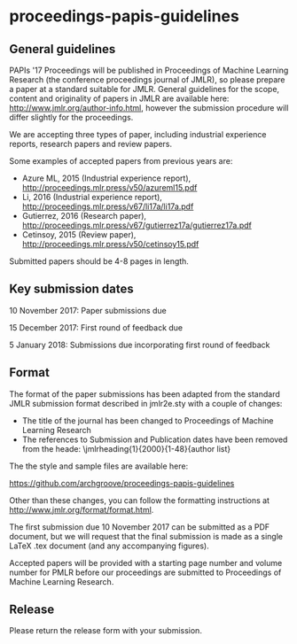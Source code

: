 # proceedings-papis-guidelines

## General guidelines

PAPIs '17 Proceedings will be published in Proceedings of Machine Learning Research (the conference proceedings journal of JMLR), so please prepare a paper at a standard suitable for JMLR. General guidelines for the scope, content and originality of papers in JMLR are available here: http://www.jmlr.org/author-info.html, however the submission procedure will differ slightly for the proceedings.

We are accepting three types of paper, including industrial experience reports, research papers and review papers.

Some examples of accepted papers from previous years are:

* Azure ML, 2015 (Industrial experience report), http://proceedings.mlr.press/v50/azureml15.pdf
* Li, 2016 (Industrial experience report), http://proceedings.mlr.press/v67/li17a/li17a.pdf
* Gutierrez, 2016 (Research paper), http://proceedings.mlr.press/v67/gutierrez17a/gutierrez17a.pdf
* Cetinsoy, 2015 (Review paper), http://proceedings.mlr.press/v50/cetinsoy15.pdf

Submitted papers should be 4-8 pages in length.

## Key submission dates

10 November 2017: Paper submissions due

15 December 2017: First round of feedback due

5 January 2018: Submissions due incorporating first round of feedback

## Format

The format of the paper submissions has been adapted from the standard JMLR submission format described in jmlr2e.sty with a couple of changes:

- The title of the journal has been changed to Proceedings of Machine Learning Research
- The references to Submission and Publication dates have been removed from the heade: \jmlrheading{1}{2000}{1-48}{author list}

The the style and sample files are available here:

https://github.com/archgroove/proceedings-papis-guidelines

Other than these changes, you can follow the formatting instructions at http://www.jmlr.org/format/format.html.

The first submission due 10 November 2017 can be submitted as a PDF document, but we will request that the final submission is made as a single LaTeX .tex document (and any accompanying figures).

Accepted papers will be provided with a starting page number and volume number for PMLR before our proceedings are submitted to Proceedings of Machine Learning Research.

## Release

Please return the release form with your submission.
